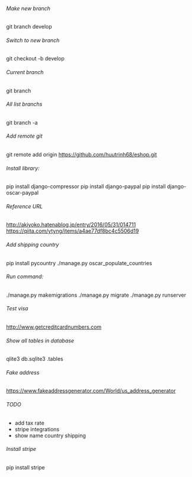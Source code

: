 ###### Make new branch
git branch develop

###### Switch to new branch
git checkout -b develop

###### Current branch
git branch

###### All list branchs
git branch -a

###### Add remote git
git remote add origin https://github.com/huutrinh68/eshop.git

###### Install library:
pip install django-compressor
pip install django-paypal
pip install django-oscar-paypal
###### Reference URL
http://akiyoko.hatenablog.jp/entry/2016/05/31/014711
https://qiita.com/ytyng/items/a4ae77df8bc4c5506d19

###### Add shipping country
pip install pycountry
./manage.py oscar_populate_countries

###### Run command:
./manage.py makemigrations
./manage.py migrate
./manage.py runserver

###### Test visa
http://www.getcreditcardnumbers.com

###### Show all tables in database
qlite3 db.sqlite3
.tables

###### Fake address
https://www.fakeaddressgenerator.com/World/us_address_generator

###### TODO
* add tax rate
* stripe integrations
* show name country shipping

###### Install stripe
pip install stripe
